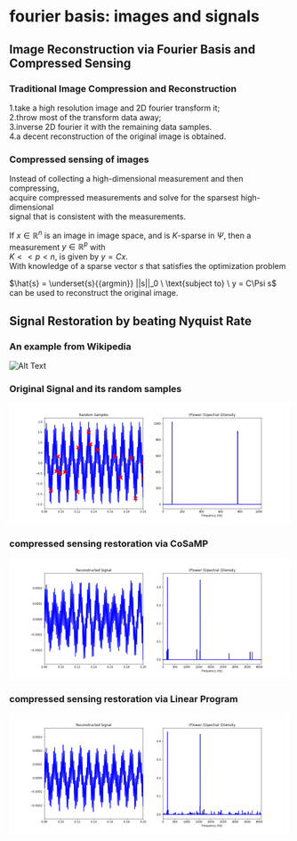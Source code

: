 # fourier basis: images and signals
## Image Reconstruction via Fourier Basis and Compressed Sensing

### Traditional Image Compression and Reconstruction

1.take a high resolution image and 2D fourier transform it;  
2.throw most of the transform data away;  
3.inverse 2D fourier it with the remaining data samples.    
4.a decent reconstruction of the original image is obtained.  

### Compressed sensing of images

Instead of collecting a high-dimensional measurement and then compressing,  
acquire compressed measurements and solve for the sparsest high-dimensional  
signal that is consistent with the measurements.  

If $x \in \mathbb{R}^{n}$ is an image in image space, and is $K$-sparse in $\Psi$, then a measurement $y \in \mathbb{R}^{p}$ with   
$K << p< n$,  is given by $y=Cx$.  
With knowledge of a sparse vector $s$ that satisfies the optimization problem

$\hat{s} = \underset{s}{{argmin}} ||s||_0 \ \text{subject to} \ y = C\Psi s$
can be used to reconstruct the original image.


## Signal Restoration by beating Nyquist Rate 

### An example from Wikipedia
![Alt Text](https://upload.wikimedia.org/wikipedia/commons/3/38/Orthogonal_Matching_Pursuit.gif)

### Original Signal and its random samples
<img src="figures/samples and PSD.png" >

### compressed sensing restoration via CoSaMP
<img src="figures/CoSaMP reconstruction samples and PSD.png" >

### compressed sensing restoration via Linear Program
<img src="figures/linprog reconstruction samples and PSD.png" >
